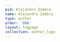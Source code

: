 ```yaml
---
pid: Alejandro_Zambra
name: Alejandro Zambra
type: author
order: '006'
layout: tagpage
collection: author_tags
---
```

